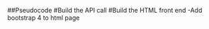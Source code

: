 ##Pseudocode
  #Build the API call
  #Build the HTML front end
    -Add bootstrap 4 to html page
  #

